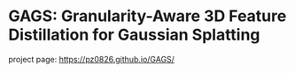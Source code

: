 
# GAGS: Granularity-Aware 3D Feature Distillation for Gaussian Splatting

project page: https://pz0826.github.io/GAGS/
